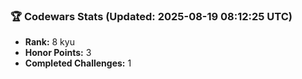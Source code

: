 ### 🏆 Codewars Stats (Updated: 2025-08-19 08:12:25 UTC)

- **Rank:** 8 kyu
- **Honor Points:** 3
- **Completed Challenges:** 1
